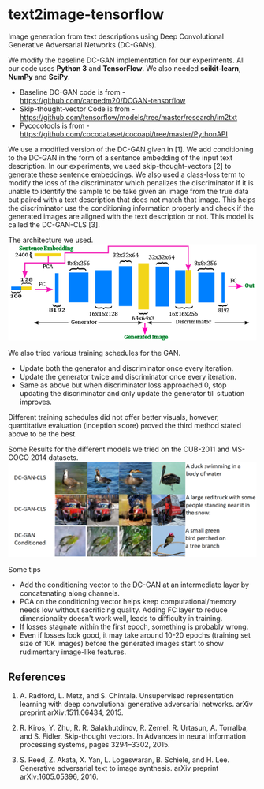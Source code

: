 # text2image-tensorflow
Image generation from text descriptions using Deep Convolutional Generative Adversarial Networks (DC-GANs).

We modify the baseline DC-GAN implementation for our experiments. All our code uses **Python 3** and **TensorFlow**.
We also needed **scikit-learn**, **NumPy** and **SciPy**.
- Baseline DC-GAN code is from - https://github.com/carpedm20/DCGAN-tensorflow 
- Skip-thought-vector Code is from - https://github.com/tensorflow/models/tree/master/research/im2txt
- Pycocotools  is from - https://github.com/cocodataset/cocoapi/tree/master/PythonAPI

We use a modified version of the DC-GAN given in [1]. We add conditioning to the DC-GAN in the form of a sentence embedding of the input text description. In our experiments, we used skip-thought-vectors [2] to generate these sentence embeddings. We also used a class-loss term to modify the loss of the discriminator which penalizes the discriminator if it is unable to identify the sample to be fake given an image from the true data but paired with a text description that does not match that image. This helps the discriminator use the conditioning information properly and check if the generated images are aligned with the text description or not. This model is called the DC-GAN-CLS [3].

The architecture we used.
![Alt Text](assets/ganfinal.png)

We also tried various training schedules for the GAN.
* Update both the generator and discriminator once every iteration. 
* Update the generator twice and discriminator once every iteration.
* Same as above but when discriminator loss approached 0, stop updating the discriminator and only update the generator till situation improves.

Different training schedules did not offer better visuals, however, quantitative evaluation (inception score) proved the third method stated above to be the best.

Some Results for the different models we tried on the CUB-2011 and MS-COCO 2014 datasets.
![Alt Text](assets/ganresult.png)

Some tips
- Add the conditioning vector to the DC-GAN at an intermediate layer by concatenating along channels.
- PCA on the conditioning vector helps keep computational/memory needs low without sacrificing quality. Adding FC layer to reduce dimensionality doesn't work well, leads to difficulty in training.
- If losses stagnate within the first epoch, something is probably wrong.
- Even if losses look good, it may take around 10-20 epochs (training set size of 10K images) before the generated images start to show rudimentary image-like features.


## References

1. A. Radford, L. Metz, and S. Chintala. Unsupervised representation learning with deep convolutional generative adversarial networks. arXiv preprint arXiv:1511.06434, 2015.

2. R. Kiros, Y. Zhu, R. R. Salakhutdinov, R. Zemel, R. Urtasun, A. Torralba, and S. Fidler. Skip-thought vectors. In Advances in neural information processing systems, pages 3294–3302, 2015.

3. S. Reed, Z. Akata, X. Yan, L. Logeswaran, B. Schiele, and H. Lee. Generative adversarial text to image synthesis. arXiv preprint arXiv:1605.05396, 2016.
